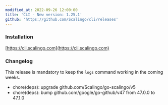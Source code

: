 ```yaml
---
modified_at: 2022-09-26 12:00:00
title: 'CLI - New version: 1.25.1'
github: 'https://github.com/Scalingo/cli/releases'
---
```


### Installation

[https://cli.scalingo.com](https://cli.scalingo.com)

### Changelog

This release is mandatory to keep the `logs` command working in the coming weeks.

* chore(deps): upgrade github.com/Scalingo/go-scalingo/v5
* chore(deps): bump github.com/google/go-github/v47 from 47.0.0 to 47.1.0
